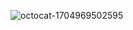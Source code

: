 ![octocat-1704969502595](https://github.com/Skyhonze/Skyhonze/assets/103993379/976ad224-656a-4db5-adbe-5a08aabf4e3f)

<!--
<img src=”aaa" alt=”my banner”>

**Skyhonze/Skyhonze** is a ✨ _special_ ✨ repository because its `README.md` (this file) appears on your GitHub profile.


- 🔭 I’m currently working on some projects for Hackhaton
- 🌱 I’m still learning in Satya Wacana Christian University
- 👯 I’m looking to collaborate on Data Science or related projects
- 🤔 I’m looking for help with some progress on my projects like web-scraper
- 💬 Ask me about Data, and I'll make sure to answer you (maybe it will be taking some time but I'll make sure I answer you)
- 📫 You can reach me via DM's in Instagram or chat in LinkedIn
- 😄 Pronouns: He/Him
- ⚡ Fun fact: I'm anything except boring! And I like participating in Hackhaton

<script src="https://platform.linkedin.com/badges/js/profile.js" async defer type="text/javascript"></script>

-->
